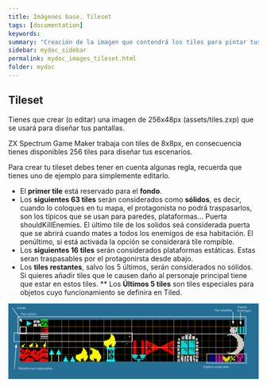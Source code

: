 ```yaml
---
title: Imágenes base. Tileset
tags: [documentation]
keywords:
summary: "Creación de la imagen que contendrá los tiles para pintar tus pantallas"
sidebar: mydoc_sidebar
permalink: mydoc_images_tileset.html
folder: mydoc
---
```


## Tileset

Tienes que crear (o editar) una imagen de 256x48px (assets/tiles.zxp) que se usará para diseñar tus pantallas.

ZX Spectrum Game Maker trabaja con tiles de 8x8px, en consecuencia tienes disponibles 256 tiles para diseñar tus escenarios.

Para crear tu tileset debes tener en cuenta algunas regla, recuerda que tienes uno de ejemplo para simplemente editarlo.

* El **primer tile** está reservado para el **fondo**.
* Los **siguientes 63 tiles** serán considerados como **sólidos**, es decir, cuando lo coloques en tu mapa, el protagonista no podrá traspasarlos, son los típicos que se usan para paredes, plataformas... Puerta shouldKillEnemies. El último tile de los solidos seá considerada puerta que se abrirá cuando mates a todos los enemigos de esa habitación. El penúltimo, si está activada la opción se considerará tile rompible.
* Los **siguientes 16 tiles** serán considerados plataformas estáticas. Estas seran traspasables por el protagonirsta desde abajo.
* Los **tiles restantes**, salvo los 5 últimos, serán considerados no sólidos. Si quieres añadir tiles que le causen daño al personaje principal tiene que estar en estos tiles.
** Los **Últimos 5 tiles** son tiles especiales para objetos cuyo funcionamiento se definira en Tiled.

![](./images/tiles.png)


